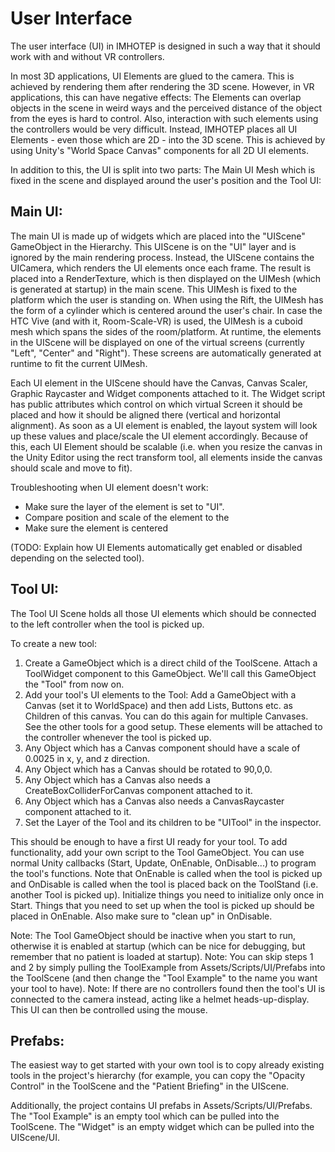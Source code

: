 User Interface
=================================

The user interface (UI) in IMHOTEP is designed in such a way that it should work with and without VR controllers.

In most 3D applications, UI Elements are glued to the camera. This is achieved by rendering them after rendering the 3D scene. However, in VR applications, this can have negative effects: The Elements can overlap objects in the scene in weird ways and the perceived distance of the object from the eyes is hard to control. Also, interaction with such elements using the controllers would be very difficult.
Instead, IMHOTEP places all UI Elements - even those which are 2D - into the 3D scene. This is achieved by using Unity's "World Space Canvas" components for all 2D UI elements.

In addition to this, the UI is split into two parts: The Main UI Mesh which is fixed in the scene and displayed around the user's position and the Tool UI:

Main UI:
---------------------------------

The main UI is made up of widgets which are placed into the "UIScene" GameObject in the Hierarchy.
This UIScene is on the "UI" layer and is ignored by the main rendering process. Instead, the UIScene contains the UICamera, which renders the UI elements once each frame. The result is placed into a RenderTexture, which is then displayed on the UIMesh (which is generated at startup) in the main scene.
This UIMesh is fixed to the platform which the user is standing on. When using the Rift, the UIMesh has the form of a cylinder which is centered around the user's chair. In case the HTC Vive (and with it, Room-Scale-VR) is used, the UIMesh is a cuboid mesh which spans the sides of the room/platform.
At runtime, the elements in the UIScene will be displayed on one of the virtual screens (currently "Left", "Center" and "Right"). These screens are automatically generated at runtime to fit the current UIMesh.

Each UI element in the UIScene should have the Canvas, Canvas Scaler, Graphic Raycaster and Widget components attached to it.
The Widget script has public attributes which control on which virtual Screen it should be placed and how it should be aligned there (vertical and horizontal alignment). As soon as a UI element is enabled, the layout system will look up these values and place/scale the UI element accordingly. Because of this, each UI Element should be scalable (i.e. when you resize the canvas in the Unity Editor using the rect transform tool, all elements inside the canvas should scale and move to fit).

Troubleshooting when UI element doesn't work:

- Make sure the layer of the element is set to "UI".
- Compare position and scale of the element to the 
- Make sure the element is centered 

(TODO: Explain how UI Elements automatically get enabled or disabled depending on the selected tool).


Tool UI:
---------------------------------

The Tool UI Scene holds all those UI elements which should be connected to the left controller when the tool is picked up.

To create a new tool:

1. Create a GameObject which is a direct child of the ToolScene. Attach a ToolWidget component to this GameObject. We'll call this GameObject the "Tool" from now on.
2. Add your tool's UI elements to the Tool: Add a GameObject with a Canvas (set it to WorldSpace) and then add Lists, Buttons etc. as Children of this canvas. You can do this again for multiple Canvases. See the other tools for a good setup. These elements will be attached to the controller whenever the tool is picked up.
3. Any Object which has a Canvas component should have a scale of 0.0025 in x, y, and z direction.
4. Any Object which has a Canvas should be rotated to 90,0,0.
5. Any Object which has a Canvas also needs a CreateBoxColliderForCanvas component attached to it.
5. Any Object which has a Canvas also needs a CanvasRaycaster component attached to it.
6. Set the Layer of the Tool and its children to be "UITool" in the inspector.

This should be enough to have a first UI ready for your tool. To add functionality, add your own script to the Tool GameObject. You can use normal Unity callbacks (Start, Update, OnEnable, OnDisable...) to program the tool's functions. Note that OnEnable is called when the tool is picked up and OnDisable is called when the tool is placed back on the ToolStand (i.e. another Tool is picked up). Initialize things you need to initialize only once in Start. Things that you need to set up when the tool is picked up should be placed in OnEnable. Also make sure to "clean up" in OnDisable.

Note: The Tool GameObject should be inactive when you start to run, otherwise it is enabled at startup (which can be nice for debugging, but remember that no patient is loaded at startup).
Note: You can skip steps 1 and 2 by simply pulling the ToolExample from Assets/Scripts/UI/Prefabs into the ToolScene (and then change the "Tool Example" to the name you want your tool to have).
Note: If there are no controllers found then the tool's UI is connected to the camera instead, acting like a helmet heads-up-display. This UI can then be controlled using the mouse.


Prefabs:
---------------------------------

The easiest way to get started with your own tool is to copy already existing tools in the project's hierarchy (for example, you can copy the "Opacity Control" in the ToolScene and the "Patient Briefing" in the UIScene.

Additionally, the project contains UI prefabs in Assets/Scripts/UI/Prefabs. The "Tool Example" is an empty tool which can be pulled into the ToolScene. The "Widget" is an empty widget which can be pulled into the UIScene/UI.
